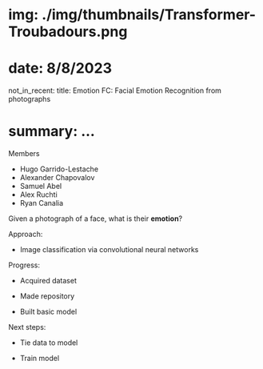 # img: ./img/thumbnails/Transformer-Troubadours.png
# date: 8/8/2023
not_in_recent:
title: Emotion FC: Facial Emotion Recognition from photographs​
# summary: ...

Members

- Hugo Garrido-Lestache
- Alexander Chapovalov
- Samuel Abel
- Alex Ruchti
- Ryan Canalia

Given a photograph of a face, what is their **emotion**?​

Approach:

- Image classification via convolutional neural networks​

Progress:​

- Acquired dataset​

- Made repository​

- Built basic model​

Next steps:​

- Tie data to model​

- Train model​